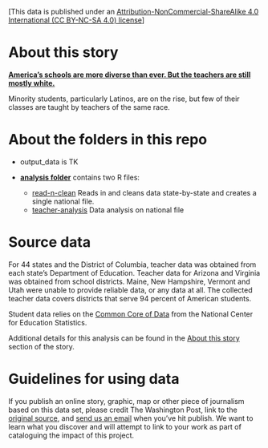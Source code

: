 [This data is published under an [Attribution-NonCommercial-ShareAlike 4.0 International (CC BY-NC-SA 4.0) license](https://creativecommons.org/licenses/by-nc-sa/4.0/)]

# About this story

**[America’s schools are more diverse than ever. But the teachers are still mostly white.](https://www.washingtonpost.com/graphics/2019/local/education/teacher-diversity/)**

Minority students, particularly Latinos, are on the rise, but few of their classes are taught by teachers of the same race.

# About the folders in this repo

* output_data is TK

* **[analysis folder](https://github.com/WPMedia/teacher_diversity/tree/master/analysis)** contains two R files:
  - [read-n-clean](https://github.com/WPMedia/teacher_diversity/blob/master/analysis/read-n-clean.R) Reads in and cleans data state-by-state and creates a single national file.
  - [teacher-analysis](https://github.com/WPMedia/teacher_diversity/blob/master/analysis/teacher-analysis.R) Data analysis on national file

# Source data

For 44 states and the District of Columbia, teacher data was obtained from each state’s Department of Education. Teacher data for Arizona and Virginia was obtained from school districts. Maine, New Hampshire, Vermont and Utah were unable to provide reliable data, or any data at all. The collected teacher data covers districts that serve 94 percent of American students. 

Student data relies on the [Common Core of Data](https://nces.ed.gov/ccd/ccddata.asp) from the National Center for Education Statistics. 


Additional details for this analysis can be found in the [About this story](https://www.washingtonpost.com/graphics/2019/local/education/teacher-diversity/) section of the story. 

# Guidelines for using data

If you publish an online story, graphic, map or other piece of journalism based on this data set, please credit The Washington Post, link to the [original source](https://www.washingtonpost.com/graphics/2019/local/school-diversity-data/), and [send us an email](mailto:maria.sanchezdiez@washpost.com) when you’ve hit publish. We want to learn what you discover and will attempt to link to your work as part of cataloguing the impact of this project.


